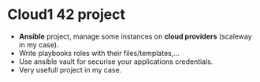 # Cloud1 42 project

* **Ansible** project, manage some instances on **cloud providers** (scaleway in my case).
* Write playbooks roles with their files/templates,...
* Use ansible vault for securise your applications credentials.
* Very usefull project in my case.
